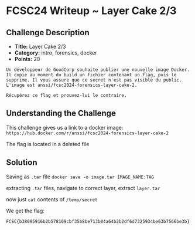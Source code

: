 # FCSC24 Writeup ~ Layer Cake 2/3

## Challenge Description

- **Title:** Layer Cake 2/3
- **Category:** intro, forensics, docker
- **Points:** 20

```
Un développeur de GoodCorp souhaite publier une nouvelle image Docker. Il copie au moment du build un fichier contenant un flag, puis le supprime. Il vous assure que ce secret n'est pas visible du public. L'image est anssi/fcsc2024-forensics-layer-cake-2.

Récupérez ce flag et prouvez-lui le contraire.
```

## Understanding the Challenge

This challenge gives us a link to a docker image: `https://hub.docker.com/r/anssi/fcsc2024-forensics-layer-cake-2`

The flag is located in a deleted file

## Solution

Saving as `.tar` file
```docker save -o image.tar IMAGE_NAME:TAG```

extracting `.tar` files, navigate to correct layer, extract `layer.tar`

now just `cat` contents of `/temp/secret`

We get the flag:

```FCSC{b38095916b2b578109cbf35b8be713b04a64b2b2df6d7325934be63b7566be3b}```
